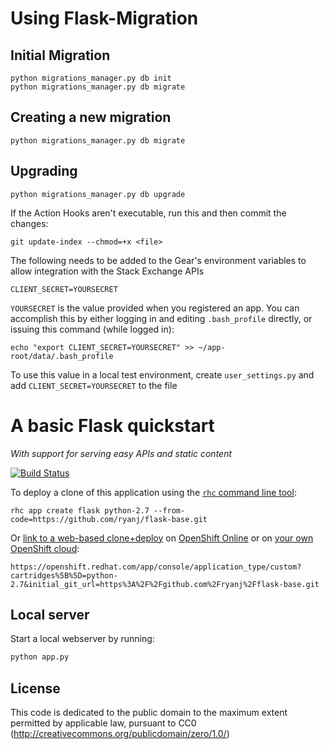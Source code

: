 # Using Flask-Migration


## Initial Migration

    python migrations_manager.py db init
	python migrations_manager.py db migrate

## Creating a new migration

	python migrations_manager.py db migrate
	
## Upgrading

	python migrations_manager.py db upgrade
	
	
If the Action Hooks aren't executable, run this and then commit the changes:

    git update-index --chmod=+x <file>
	
The following needs to be added to the Gear's environment variables to allow integration with the Stack Exchange APIs

    CLIENT_SECRET=YOURSECRET
	
`YOURSECRET` is the value provided when you registered an app. You can accomplish this by either logging in and editing `.bash_profile` directly,
or issuing this command (while logged in):

    echo "export CLIENT_SECRET=YOURSECRET" >> ~/app-root/data/.bash_profile
	
To use this value in a local test environment, create `user_settings.py` and add `CLIENT_SECRET=YOURSECRET` to the file

	
	
# A basic Flask quickstart 
*With support for serving easy APIs and static content*

[![Build Status](https://travis-ci.org/AWegnerGitHub/openshift_se_plagiarism.svg)](https://travis-ci.org/AWegnerGitHub/openshift_se_plagiarism) 


To deploy a clone of this application using the [`rhc` command line tool](http://rubygems.org/gems/rhc):

    rhc app create flask python-2.7 --from-code=https://github.com/ryanj/flask-base.git
    
Or [link to a web-based clone+deploy](https://openshift.redhat.com/app/console/application_type/custom?cartridges%5B%5D=python-2.7&initial_git_url=https%3A%2F%2Fgithub.com%2Fryanj%2Fflask-base.git) on [OpenShift Online](http://OpenShift.com) or on [your own OpenShift cloud](http://openshift.github.io): 

    https://openshift.redhat.com/app/console/application_type/custom?cartridges%5B%5D=python-2.7&initial_git_url=https%3A%2F%2Fgithub.com%2Fryanj%2Fflask-base.git

## Local server
Start a local webserver by running:

```bash
python app.py
```

## License
This code is dedicated to the public domain to the maximum extent permitted by applicable law, pursuant to CC0 (http://creativecommons.org/publicdomain/zero/1.0/)
